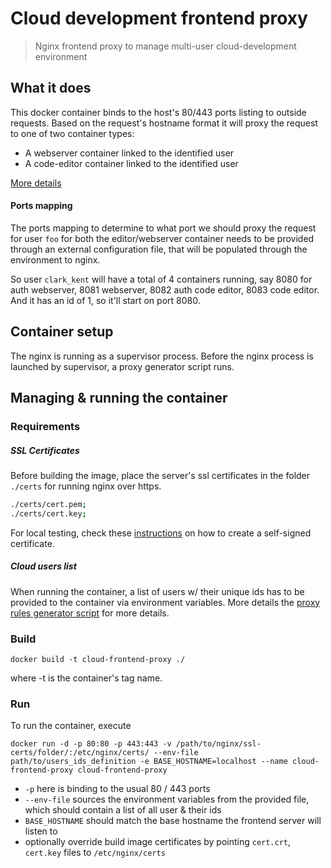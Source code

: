 Cloud development frontend proxy
================================

> Nginx frontend proxy to manage multi-user cloud-development environment  

## What it does

This docker container binds to the host's 80/443 ports listing to outside requests. Based on the request's hostname
format it will proxy the request to one of two container types:

- A webserver container linked to the identified user
- A code-editor container linked to the identified user

[More details](./conf/nginx/README.md)

#### Ports mapping

The ports mapping to determine to what port we should proxy the request for user `foo` for both the editor/webserver container
needs to be provided through an external configuration file, that will be populated through the environment to nginx.

So user `clark_kent` will have a total of 4 containers running, say 8080 for auth webserver, 8081 webserver, 8082 auth code editor,
8083 code editor. And it has an id of 1, so it'll start on port 8080.


## Container setup

The nginx is running as a supervisor process. Before the nginx process is launched by supervisor, a proxy generator
script runs.

## Managing & running the container

### Requirements

##### SSL Certificates

Before building the image, place the server's ssl certificates in the folder `./certs` for running nginx over https.

```sh
./certs/cert.pem;
./certs/cert.key;
```

For local testing, check these [instructions](https://www.digitalocean.com/community/tutorials/how-to-create-an-ssl-certificate-on-nginx-for-ubuntu-14-04)
on how to create a self-signed certificate.

##### Cloud users list

When running the container, a list of users w/ their unique ids has to be provided to the container via environment variables.
More details  the [proxy rules generator script](`./scripts/nginx_proxy_rules.sh`) for more details.


### Build

`docker build -t cloud-frontend-proxy ./`

where -t is the container's tag name.


### Run

To run the container, execute

`docker run -d -p 80:80 -p 443:443 -v /path/to/nginx/ssl-certs/folder/:/etc/nginx/certs/ --env-file path/to/users_ids_definition -e BASE_HOSTNAME=localhost --name cloud-frontend-proxy cloud-frontend-proxy`

- `-p` here is binding to the usual 80 / 443 ports
- `--env-file` sources the environment variables from the provided file, which should contain a list of all user & their ids
- `BASE_HOSTNAME` should match the base hostname the frontend server will listen to
- optionally override build image certificates by pointing `cert.crt`, `cert.key` files to `/etc/nginx/certs`
